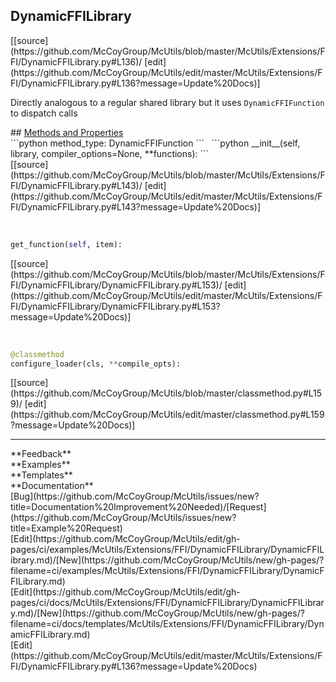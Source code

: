 ## <a id="McUtils.Extensions.FFI.DynamicFFILibrary.DynamicFFILibrary">DynamicFFILibrary</a> 

<div class="docs-source-link" markdown="1">
[[source](https://github.com/McCoyGroup/McUtils/blob/master/McUtils/Extensions/FFI/DynamicFFILibrary.py#L136)/
[edit](https://github.com/McCoyGroup/McUtils/edit/master/McUtils/Extensions/FFI/DynamicFFILibrary.py#L136?message=Update%20Docs)]
</div>

Directly analogous to a regular shared library but it uses
`DynamicFFIFunction` to dispatch calls







<div class="collapsible-section">
 <div class="collapsible-section collapsible-section-header" markdown="1">
## <a class="collapse-link" data-toggle="collapse" href="#methods" markdown="1"> Methods and Properties</a> <a class="float-right" data-toggle="collapse" href="#methods"><i class="fa fa-chevron-down"></i></a>
 </div>
 <div class="collapsible-section collapsible-section-body collapse show" id="methods" markdown="1">
 ```python
method_type: DynamicFFIFunction
```
<a id="McUtils.Extensions.FFI.DynamicFFILibrary.DynamicFFILibrary.__init__" class="docs-object-method">&nbsp;</a> 
```python
__init__(self, library, compiler_options=None, **functions): 
```
<div class="docs-source-link" markdown="1">
[[source](https://github.com/McCoyGroup/McUtils/blob/master/McUtils/Extensions/FFI/DynamicFFILibrary.py#L143)/
[edit](https://github.com/McCoyGroup/McUtils/edit/master/McUtils/Extensions/FFI/DynamicFFILibrary.py#L143?message=Update%20Docs)]
</div>


<a id="McUtils.Extensions.FFI.DynamicFFILibrary.DynamicFFILibrary.get_function" class="docs-object-method">&nbsp;</a> 
```python
get_function(self, item): 
```
<div class="docs-source-link" markdown="1">
[[source](https://github.com/McCoyGroup/McUtils/blob/master/McUtils/Extensions/FFI/DynamicFFILibrary/DynamicFFILibrary.py#L153)/
[edit](https://github.com/McCoyGroup/McUtils/edit/master/McUtils/Extensions/FFI/DynamicFFILibrary/DynamicFFILibrary.py#L153?message=Update%20Docs)]
</div>


<a id="McUtils.Extensions.FFI.DynamicFFILibrary.DynamicFFILibrary.configure_loader" class="docs-object-method">&nbsp;</a> 
```python
@classmethod
configure_loader(cls, **compile_opts): 
```
<div class="docs-source-link" markdown="1">
[[source](https://github.com/McCoyGroup/McUtils/blob/master/classmethod.py#L159)/
[edit](https://github.com/McCoyGroup/McUtils/edit/master/classmethod.py#L159?message=Update%20Docs)]
</div>
 </div>
</div>












---


<div markdown="1" class="text-secondary">
<div class="container">
  <div class="row">
   <div class="col" markdown="1">
**Feedback**   
</div>
   <div class="col" markdown="1">
**Examples**   
</div>
   <div class="col" markdown="1">
**Templates**   
</div>
   <div class="col" markdown="1">
**Documentation**   
</div>
   <div class="col" markdown="1">
   
</div>
   <div class="col" markdown="1">
   
</div>
   <div class="col" markdown="1">
   
</div>
</div>
  <div class="row">
   <div class="col" markdown="1">
[Bug](https://github.com/McCoyGroup/McUtils/issues/new?title=Documentation%20Improvement%20Needed)/[Request](https://github.com/McCoyGroup/McUtils/issues/new?title=Example%20Request)   
</div>
   <div class="col" markdown="1">
[Edit](https://github.com/McCoyGroup/McUtils/edit/gh-pages/ci/examples/McUtils/Extensions/FFI/DynamicFFILibrary/DynamicFFILibrary.md)/[New](https://github.com/McCoyGroup/McUtils/new/gh-pages/?filename=ci/examples/McUtils/Extensions/FFI/DynamicFFILibrary/DynamicFFILibrary.md)   
</div>
   <div class="col" markdown="1">
[Edit](https://github.com/McCoyGroup/McUtils/edit/gh-pages/ci/docs/McUtils/Extensions/FFI/DynamicFFILibrary/DynamicFFILibrary.md)/[New](https://github.com/McCoyGroup/McUtils/new/gh-pages/?filename=ci/docs/templates/McUtils/Extensions/FFI/DynamicFFILibrary/DynamicFFILibrary.md)   
</div>
   <div class="col" markdown="1">
[Edit](https://github.com/McCoyGroup/McUtils/edit/master/McUtils/Extensions/FFI/DynamicFFILibrary.py#L136?message=Update%20Docs)   
</div>
   <div class="col" markdown="1">
   
</div>
   <div class="col" markdown="1">
   
</div>
   <div class="col" markdown="1">
   
</div>
</div>
</div>
</div>